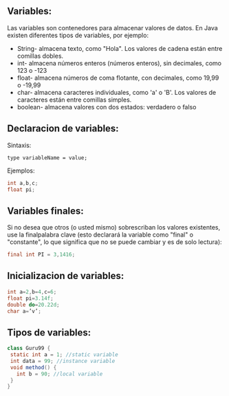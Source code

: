 ## Variables:
Las variables son contenedores para almacenar valores de datos.
En Java existen diferentes tipos de variables, por ejemplo:

- String- almacena texto, como "Hola". Los valores de cadena están entre comillas dobles.
- int- almacena números enteros (números enteros), sin decimales, como 123 o -123
- float- almacena números de coma flotante, con decimales, como 19,99 o -19,99
- char- almacena caracteres individuales, como 'a' o 'B'. Los valores de caracteres están entre comillas simples.
- boolean- almacena valores con dos estados: verdadero o falso

## Declaracion de variables:

Sintaxis:

```ssh
type variableName = value;
```
Ejemplos:

```java
int a,b,c;
float pi;
```

## Variables finales:

Si no desea que otros (o usted mismo) sobrescriban los valores existentes, use la finalpalabra clave (esto declarará la variable como "final" o "constante", lo que significa que no se puede cambiar y es de solo lectura):

```java
final int PI = 3,1416;
```
## Inicializacion de variables:

```java
int a=2,b=4,c=6;
float pi=3.14f;
double do=20.22d;
char a=’v’;
```

## Tipos de variables:

 ```java
class Guru99 {
  static int a = 1; //static variable  
  int data = 99; //instance variable  
  void method() {
    int b = 90; //local variable  
  }
}
```